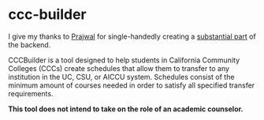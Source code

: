 # ccc-builder

I give my thanks to [Prajwal](https://github.com/kidkoder432) for single-handedly creating a [substantial part](https://github.com/kidkoder432/ccc-builder-backend) of the backend.

CCCBuilder is a tool designed to help students in California Community Colleges (CCCs) create schedules that allow them to transfer to any institution in the UC, CSU, or AICCU system.
Schedules consist of the minimum amount of courses needed in order to satisfy all specified transfer requirements.

**This tool does not intend to take on the role of an academic counselor.**
